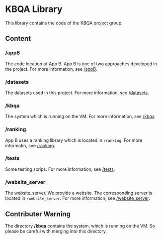 # KBQA Library

This library contains the code of the KBQA project group.

## Content

### /appB

The code location of App B. App B is one of two approaches developed in the project. For more information, see [/appB](appB/README.md).

### /datasets

The datasets used in this project. For more information, see [/datasets](datasets/README.md).

### /kbqa

The system which is running on the VM. For more information, see [/kbqa](kbqa/README.md)

### /ranking

App B uses a ranking library which is located in `/ranking`. For more informatin, see [/ranking](ranking/README.md).

### /tests

Some testing scrips. For more information, see [/tests](tests/README.md).

### /website_server

The website_server. We provide a website. The corresponding server is located in `/website_server`. For more
information, see [/website_server](website_server/README.md).

## Contributer Warning

The directory **/kbqa** contains the system, which is running on the VM. So please be careful with merging into this directory.
